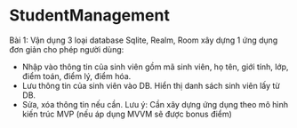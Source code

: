 # StudentManagement
Bài 1: Vận dụng 3 loại database Sqlite, Realm, Room xây dựng 1 ứng dụng đơn giản cho phép người dùng:
- Nhập vào thông tin của sinh viên gồm mã sinh viên, họ tên, giới tính, lớp, điểm toán, điểm lý, điểm hóa.
- Lưu thông tin của sinh viên vào DB. Hiển thị danh sách sinh viên lấy từ DB.
- Sửa, xóa thông tin nếu cần.
Lưu ý: Cần xây dựng ứng dụng theo mô hình kiến trúc MVP (nếu áp dụng MVVM sẽ được bonus điểm)
